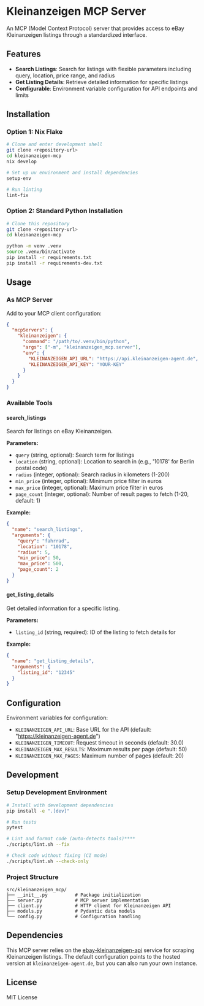 # Kleinanzeigen MCP Server

An MCP (Model Context Protocol) server that provides access to eBay Kleinanzeigen listings through a standardized interface.

## Features

- **Search Listings**: Search for listings with flexible parameters including query, location, price range, and radius
- **Get Listing Details**: Retrieve detailed information for specific listings
- **Configurable**: Environment variable configuration for API endpoints and limits

## Installation

### Option 1: Nix Flake

```bash
# Clone and enter development shell
git clone <repository-url>
cd kleinanzeigen-mcp
nix develop

# Set up uv environment and install dependencies
setup-env

# Run linting
lint-fix
```

### Option 2: Standard Python Installation

```bash
# Clone this repository
git clone <repository-url>
cd kleinanzeigen-mcp

python -m venv .venv
source .venv/bin/activate
pip install -r requirements.txt
pip install -r requirements-dev.txt

```

## Usage

### As MCP Server

Add to your MCP client configuration:

```json
{
  "mcpServers": {
    "kleinanzeigen": {
      "command": "/path/to/.venv/bin/python",
      "args": ["-m", "kleinanzeigen_mcp.server"],
      "env": {
        "KLEINANZEIGEN_API_URL": "https://api.kleinanzeigen-agent.de",
        "KLEINANZEIGEN_API_KEY": "YOUR-KEY"
      }
    }
  }
}
```

### Available Tools

#### search_listings

Search for listings on eBay Kleinanzeigen.

**Parameters:**

- `query` (string, optional): Search term for listings
- `location` (string, optional): Location to search in (e.g., '10178' for Berlin postal code)
- `radius` (integer, optional): Search radius in kilometers (1-200)
- `min_price` (integer, optional): Minimum price filter in euros
- `max_price` (integer, optional): Maximum price filter in euros
- `page_count` (integer, optional): Number of result pages to fetch (1-20, default: 1)

**Example:**

```json
{
  "name": "search_listings",
  "arguments": {
    "query": "fahrrad",
    "location": "10178",
    "radius": 5,
    "min_price": 50,
    "max_price": 500,
    "page_count": 2
  }
}
```

#### get_listing_details

Get detailed information for a specific listing.

**Parameters:**

- `listing_id` (string, required): ID of the listing to fetch details for

**Example:**

```json
{
  "name": "get_listing_details", 
  "arguments": {
    "listing_id": "12345"
  }
}
```

## Configuration

Environment variables for configuration:

- `KLEINANZEIGEN_API_URL`: Base URL for the API (default: "<https://kleinanzeigen-agent.de>")
- `KLEINANZEIGEN_TIMEOUT`: Request timeout in seconds (default: 30.0)
- `KLEINANZEIGEN_MAX_RESULTS`: Maximum results per page (default: 50)
- `KLEINANZEIGEN_MAX_PAGES`: Maximum number of pages (default: 20)

## Development

### Setup Development Environment

```bash
# Install with development dependencies
pip install -e ".[dev]"

# Run tests
pytest

# Lint and format code (auto-detects tools)****
./scripts/lint.sh --fix

# Check code without fixing (CI mode)
./scripts/lint.sh --check-only
```

### Project Structure

```
src/kleinanzeigen_mcp/
├── __init__.py          # Package initialization
├── server.py            # MCP server implementation
├── client.py            # HTTP client for Kleinanzeigen API
├── models.py            # Pydantic data models
└── config.py            # Configuration handling
```

## Dependencies

This MCP server relies on the [ebay-kleinanzeigen-api](https://github.com/DanielWTE/ebay-kleinanzeigen-api) service for scraping Kleinanzeigen listings. The default configuration points to the hosted version at `kleinanzeigen-agent.de`, but you can also run your own instance.

## License

MIT License

